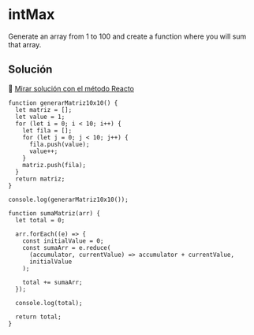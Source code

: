 # intMax

Generate an array from 1 to 100 and create a function where you will sum that array.

## Solución

🔗 [ Mirar solución con el método Reacto ](../js/10-matrix-creation.js)

```
function generarMatriz10x10() {
  let matriz = [];
  let value = 1;
  for (let i = 0; i < 10; i++) {
    let fila = [];
    for (let j = 0; j < 10; j++) {
      fila.push(value);
      value++;
    }
    matriz.push(fila);
  }
  return matriz;
}

console.log(generarMatriz10x10());

function sumaMatriz(arr) {
  let total = 0;

  arr.forEach((e) => {
    const initialValue = 0;
    const sumaArr = e.reduce(
      (accumulator, currentValue) => accumulator + currentValue,
      initialValue
    );

    total += sumaArr;
  });

  console.log(total);

  return total;
}
```
